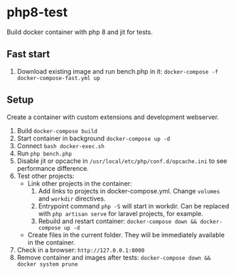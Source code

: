 # php8-test
Build docker container with php 8 and jit for tests.

## Fast start

1. Download existing image and run bench.php in it: `docker-compose -f docker-compose-fast.yml up`

## Setup
Create a container with custom extensions and development webserver.

1. Build `docker-compose build`
1. Start container in background `docker-compose up -d`
1. Connect `bash docker-exec.sh`
1. Run `php bench.php`
1. Disable jit or opcache in `/usr/local/etc/php/conf.d/opcache.ini` to see performance difference.
1. Test other projects: 
    * Link other projects in the container:
        1. Add links to projects in docker-compose.yml. Change `volumes` and `workdir` directives.
        1. Entrypoint command `php -S` will start in workdir. Can be replaced with `php artisan serve` for laravel projects, for example.
        1. Rebuild and restart container: `docker-compose down && docker-compose up -d` 
    * Create files in the current folder. They will be immediately available in the container.
1. Check in a browser: `http://127.0.0.1:8000`
1. Remove container and images after tests: `docker-compose down && docker system prune`
